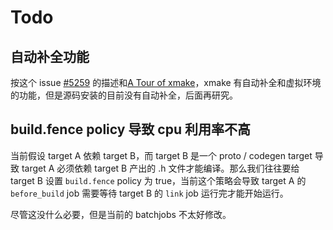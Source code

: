 # Todo

## 自动补全功能

按这个 issue [#5259](https://github.com/xmake-io/xmake/issues/5259) 的描述和[A Tour of xmake](https://zhuanlan.zhihu.com/p/548734585)，xmake 有自动补全和虚拟环境的功能，但是源码安装的目前没有自动补全，后面再研究。

## build.fence policy 导致 cpu 利用率不高

当前假设 target A 依赖 target B，而 target B 是一个 proto / codegen target 导致 target A 必须依赖 target B 产出的 .h 文件才能编译。那么我们往往要给 target B 设置 `build.fence` policy 为 true，当前这个策略会导致 target A 的 `before_build` job 需要等待 target B 的 `link` job 运行完才能开始运行。

尽管这没什么必要，但是当前的 batchjobs 不太好修改。
